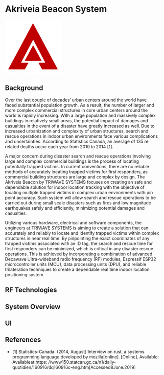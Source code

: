 # Akriveia Beacon System

![](./Documents/Project_Files/logo/logo_s.png)

## Background
 
Over the last couple of decades’ urban centers around the world have faced substantial population growth. As a result, the number of larger and more complex commercial structures in core urban centers around the world is rapidly increasing. With a large population and massively complex buildings in relatively small areas, the potential impact of damages and casualties in the event of a disaster have greatly increased as well. Due to increased urbanization and complexity of urban structures, search and rescue operations in indoor urban environments face various complications and uncertainties. According to Statistics Canada, an average of 135 re related deaths occur each year from 2010 to 2014 [1].

A major concern during disaster search and rescue operations involving large and complex commercial buildings is the process of locating potentially trapped victims. In current conventions, there are no reliable methods of accurately locating trapped victims for first responders, as commercial building structures are large and complex by design. The Akriveia Beacon by TRIWAVE SYSTEMS focuses on creating an safe and dependable solution for indoor location tracking with the objective of locating multiple trapped victims in complex urban environments with pin point accuracy. Such system will allow search and rescue operations to be carried out during small scale disasters such as fires and low magnitude earthquakes safely and efficiently, minimizing potential damages and casualties.

Utilizing various hardware, electrical and software components, the engineers at TRIWAVE SYSTEMS is aiming to create a solution that can accurately and reliably to locate and identify trapped victims within complex structures in near real time. By pinpointing the exact coordinates of any trapped victims associated with an ID tag, the search and rescue time for first responders can be minimized, which is critical in any disaster rescue operations. This is achieved by incorporating a combination of advanced Decawave Ultra-wideband radio frequency (RF) modules, Espressif ESP32 microcontroller units (MCU), data processing units (DPU), and reliable trilateration techniques to create a dependable real time indoor location positioning system.

## RF Technologies

## System Overview

## UI

## References

- [1] Statistics-Canada. (2014, August) Interview on rust, a systems programming language developed by mozilla[online]. [Online]. Available: Availableat:https: //www150.statcan.gc.ca/n1/daily-quotidien/160916/dq160916c-eng.htm[Accessed8June.2019]
